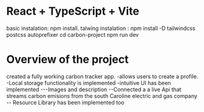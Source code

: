 # React + TypeScript + Vite
 basic instalation: npm install.
 talwing instalation : npm install -D tailwindcss postcss autoprefixer
  cd carbon-project 
  npm run dev

 # Overview of the project
 created a fully working carbon tracker app.
 -allows users to create a profile. 
 -Local storage functionality is implemented
 -intuitive UI has been implemented
 ---Images and description
 --Connected a a live Api that streams carbon emisions from the south Caroline electric and gas company
 -- Resource Library has been implemented too

